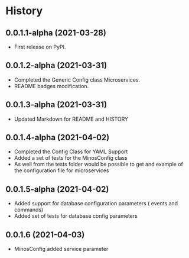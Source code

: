 History
=======

0.0.1.1-alpha (2021-03-28)
------------------

* First release on PyPI.


0.0.1.2-alpha (2021-03-31)
------------------

* Completed the Generic Config class Microservices.
* README badges modification.


0.0.1.3-alpha (2021-03-31)
------------------

* Updated Markdown for README and HISTORY

0.0.1.4-alpha (2021-04-02)
------------------

* Completed the Config Class for YAML Support
* Added a set of tests for the MinosConfig class
* As well from the tests folder would be possible to get and example of
  the configuration file for microservices

0.0.1.5-alpha (2021-04-02)
------------------

* Added support for database configuration parameters ( events and commands)
* Added set of tests for database config parameters

0.0.1.6 (2021-04-03)
------------------

* MinosConfig added service parameter
